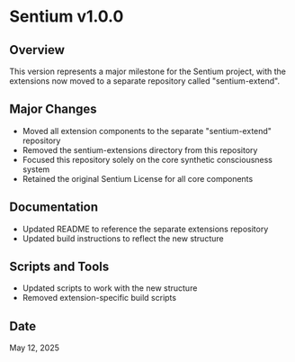 # Sentium v1.0.0

## Overview
This version represents a major milestone for the Sentium project, with the extensions now moved to a separate repository called "sentium-extend".

## Major Changes
- Moved all extension components to the separate "sentium-extend" repository
- Removed the sentium-extensions directory from this repository
- Focused this repository solely on the core synthetic consciousness system
- Retained the original Sentium License for all core components

## Documentation
- Updated README to reference the separate extensions repository
- Updated build instructions to reflect the new structure

## Scripts and Tools
- Updated scripts to work with the new structure
- Removed extension-specific build scripts

## Date
May 12, 2025
